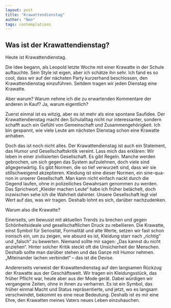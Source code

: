 ```yaml
---
layout: post
title: "Krawattendienstag"
author: "Neo"
tags: contemplations
---
```


## Was ist der Krawattendienstag?

Heute ist Krawattendienstag. 

Die Idee begann, als Leopold letzte Woche mit einer Krawatte in der Schule auftauchte. Sein Style ist eigen, aber ich schätze ihn sehr. Ich fand es so cool, dass wir auf der nächsten Party kurzerhand beschlossen, den Krawattendienstag einzuführen. Seitdem tragen wir jeden Dienstag eine Krawatte.

Aber warum? Warum nehme ich die zu erwartenden Kommentare der anderen in Kauf? Ja, warum eigentlich?

Zuerst einmal ist es witzig, aber es ist mehr als eine spontane Saufidee. Der Krawattendienstag macht den Schulalltag nicht nur interessanter, sondern schafft auch ein Gefühl von Gemeinschaft und Zusammengehörigkeit. Ich bin gespannt, wie viele Leute am nächsten Dienstag schon eine Krawatte anhaben. 

Doch das ist noch nicht alles. Der Krawattendienstag ist auch ein Statement, das Humor und Gesellschaftskritik vereint. Lass mich das erklären: Wir leben in einer zivilisierten Gesellschaft. Es gibt Regeln. Manche werden gebrochen, um sich gegen das System aufzulehnen, doch viele sind allgegenwärtig. Es gibt Normen, die so tief verwurzelt sind, dass wir sie stillschweigend akzeptieren. Kleidung ist eine dieser Normen, ein sine-qua-non in unserer Gesellschaft. Man kann nicht einfach nackt durch die Gegend laufen, ohne in polizeiliches Gewahrsam genommen zu werden.
Das Sprichwort „Kleider machen Leute“ habe ich früher belächelt, doch inzwischen sehe ich die Wahrheit dahinter. Unsere Gesellschaft legt viel Wert auf das, was wir tragen. Deshalb lohnt es sich, darüber nachzudenken.

Warum also die Krawatte? 

Einerseits, um bewusst mit aktuellen Trends zu brechen und gegen Schönheitsideale und gesellschaftlichen Druck zu rebellieren. Die Krawatte, einst Symbol für Seriosität, Formalität und alte Werte, setzen wir fast schon ironisch ein, um zu zeigen, wie absurd es ist, Kleidung starr nach „richtig“ und „falsch“ zu bewerten. Niemand sollte mir sagen: „Das kannst du nicht anziehen“. Hinter solcher Kritik steckt oft die Unsicherheit der Menschen. Deshalb sollte man darüber stehen und das Ganze mit Humor nehmen. „Miteinander lachen verbindet“ – das ist die Devise.

Andererseits verweist der Krawattendienstag auf den langsamen Rückzug der Krawatte aus der Geschäftswelt. Wir tragen ein Kleidungsstück, das früher Pflicht war, heute aber aus der Mode gerät. Dabei würdigen wir vergangene Zeiten, ohne in ihnen zu verharren. Es ist ein Symbol, das früher einmal Macht und Status repräsentierte, und jetzt, wo es langsam verschwindet, bekommt es eine neue Bedeutung. Deshalb ist es mir eine Ehre, den Krawatten meines Vaters neues Leben einzuhauchen.



